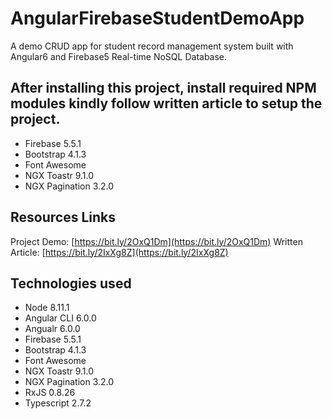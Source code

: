 # AngularFirebaseStudentDemoApp

A demo CRUD app for student record management system built with Angular6 and Firebase5 Real-time NoSQL Database.

## After installing this project, install required NPM modules kindly follow written article to setup the project.
- Firebase 5.5.1
- Bootstrap 4.1.3
- Font Awesome
- NGX Toastr 9.1.0
- NGX Pagination 3.2.0

## Resources Links
Project Demo:    [https://bit.ly/2OxQ1Dm](https://bit.ly/2OxQ1Dm)
Written Article: [https://bit.ly/2IxXg8Z](https://bit.ly/2IxXg8Z)

## Technologies used
- Node 8.11.1
- Angular CLI 6.0.0
- Angualr 6.0.0
- Firebase 5.5.1
- Bootstrap 4.1.3
- Font Awesome
- NGX Toastr 9.1.0
- NGX Pagination 3.2.0
- RxJS 0.8.26
- Typescript 2.7.2

